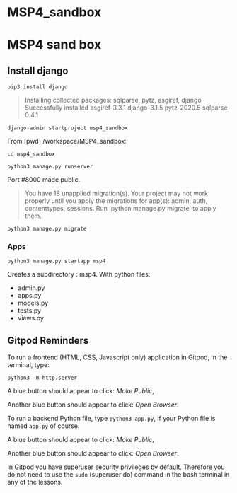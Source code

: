# MSP4_sandbox
# MSP4 sand box

## Install django
```pip3 install django```

> Installing collected packages: sqlparse, pytz, asgiref, django
> Successfully installed asgiref-3.3.1 django-3.1.5 pytz-2020.5 sqlparse-0.4.1

```django-admin startproject msp4_sandbox```

From [pwd] /workspace/MSP4_sandbox:

```cd msp4_sandbox```

 
```python3 manage.py runserver```

Port #8000 made public.

>You have 18 unapplied migration(s). Your project may not work properly until you apply the migrations for app(s): admin, auth, contenttypes, sessions.
>Run 'python manage.py migrate' to apply them.

```python3 manage.py migrate```

### Apps

```python3 manage.py startapp msp4```

Creates a subdirectory : msp4.
With python files:
- admin.py
- apps.py
- models.py
- tests.py
- views.py



## Gitpod Reminders

To run a frontend (HTML, CSS, Javascript only) application in Gitpod, in the terminal, type:

`python3 -m http.server`

A blue button should appear to click: *Make Public*,

Another blue button should appear to click: *Open Browser*.

To run a backend Python file, type `python3 app.py`, if your Python file is named `app.py` of course.

A blue button should appear to click: *Make Public*,

Another blue button should appear to click: *Open Browser*.

In Gitpod you have superuser security privileges by default. Therefore you do not need to use the `sudo` (superuser do) command in the bash terminal in any of the lessons.
